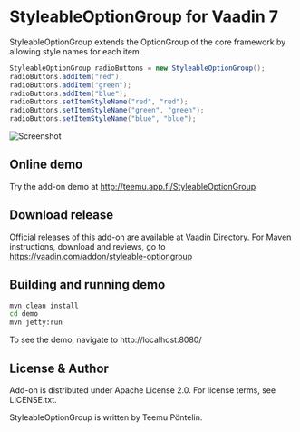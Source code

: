 # StyleableOptionGroup for Vaadin 7

StyleableOptionGroup extends the OptionGroup of the core framework by allowing style names for each item.
```java
StyleableOptionGroup radioButtons = new StyleableOptionGroup();
radioButtons.addItem("red");
radioButtons.addItem("green");
radioButtons.addItem("blue");
radioButtons.setItemStyleName("red", "red");
radioButtons.setItemStyleName("green", "green");
radioButtons.setItemStyleName("blue", "blue");
```

![Screenshot](https://raw.githubusercontent.com/tehapo/StyleableOptionGroup/master/screenshot.png)

## Online demo

Try the add-on demo at http://teemu.app.fi/StyleableOptionGroup

## Download release

Official releases of this add-on are available at Vaadin Directory. 
For Maven instructions, download and reviews, go to https://vaadin.com/addon/styleable-optiongroup

## Building and running demo

```bash
mvn clean install
cd demo
mvn jetty:run
```

To see the demo, navigate to http://localhost:8080/

## License & Author

Add-on is distributed under Apache License 2.0. For license terms, see LICENSE.txt.

StyleableOptionGroup is written by Teemu Pöntelin.

